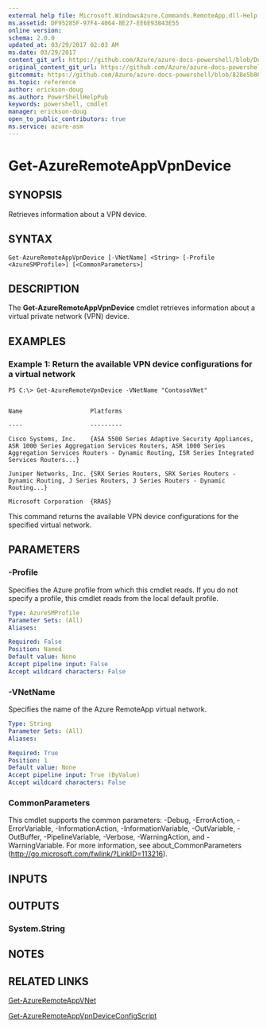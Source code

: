 ```yaml
---
external help file: Microsoft.WindowsAzure.Commands.RemoteApp.dll-Help.xml
ms.assetid: DF95285F-97F4-4064-8E27-EE6E93843E55
online version:
schema: 2.0.0
updated_at: 03/29/2017 02:03 AM
ms.date: 03/29/2017
content_git_url: https://github.com/Azure/azure-docs-powershell/blob/DuncanmaMSFT-patch-1/azureps-cmdlets-docs/ServiceManagement/Azure/v3.7.0/Get-AzureRemoteAppVpnDevice.md
original_content_git_url: https://github.com/Azure/azure-docs-powershell/blob/DuncanmaMSFT-patch-1/azureps-cmdlets-docs/ServiceManagement/Azure/v3.7.0/Get-AzureRemoteAppVpnDevice.md
gitcommit: https://github.com/Azure/azure-docs-powershell/blob/828e5b8648af6bdf3119ffe0cd409647f00de183
ms.topic: reference
author: erickson-doug
ms.author: PowerShellHelpPub
keywords: powershell, cmdlet
manager: erickson-doug
open_to_public_contributors: true
ms.service: azure-asm
---
```


# Get-AzureRemoteAppVpnDevice

## SYNOPSIS
Retrieves information about a VPN device.

## SYNTAX

```
Get-AzureRemoteAppVpnDevice [-VNetName] <String> [-Profile <AzureSMProfile>] [<CommonParameters>]
```

## DESCRIPTION
The **Get-AzureRemoteAppVpnDevice** cmdlet retrieves information about a virtual private network (VPN) device.

## EXAMPLES

### Example 1: Return the available VPN device configurations for a virtual network
```
PS C:\> Get-AzureRemoteVpnDevice -VNetName "ContosoVNet"


Name                   Platforms

----                   ---------

Cisco Systems, Inc.    {ASA 5500 Series Adaptive Security Appliances, ASR 1000 Series Aggregation Services Routers, ASR 1000 Series Aggregation Services Routers - Dynamic Routing, ISR Series Integrated Services Routers...} 

Juniper Networks, Inc. {SRX Series Routers, SRX Series Routers - Dynamic Routing, J Series Routers, J Series Routers - Dynamic Routing...} 

Microsoft Corporation  {RRAS}
```

This command returns the available VPN device configurations for the specified virtual network.

## PARAMETERS

### -Profile
Specifies the Azure profile from which this cmdlet reads.
If you do not specify a profile, this cmdlet reads from the local default profile.

```yaml
Type: AzureSMProfile
Parameter Sets: (All)
Aliases: 

Required: False
Position: Named
Default value: None
Accept pipeline input: False
Accept wildcard characters: False
```

### -VNetName
Specifies the name of the Azure RemoteApp virtual network.

```yaml
Type: String
Parameter Sets: (All)
Aliases: 

Required: True
Position: 1
Default value: None
Accept pipeline input: True (ByValue)
Accept wildcard characters: False
```

### CommonParameters
This cmdlet supports the common parameters: -Debug, -ErrorAction, -ErrorVariable, -InformationAction, -InformationVariable, -OutVariable, -OutBuffer, -PipelineVariable, -Verbose, -WarningAction, and -WarningVariable. For more information, see about_CommonParameters (http://go.microsoft.com/fwlink/?LinkID=113216).

## INPUTS

## OUTPUTS

### System.String

## NOTES

## RELATED LINKS

[Get-AzureRemoteAppVNet](./Get-AzureRemoteAppVNet.md)

[Get-AzureRemoteAppVpnDeviceConfigScript](./Get-AzureRemoteAppVpnDeviceConfigScript.md)


